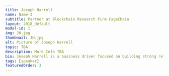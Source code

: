 ```yaml
---
title: Joseph Harrell
name: Name-3
subtitle: Partner at Blockchain Research Firm CageChain
layout: 2018_default
modal-id: 1
img: JH.jpg
thumbnail: JH.jpg
alt: Picture of Joseph Harrell
topic: TBA
description: More Info TBA
bio: Joseph Harrell is a business driver focused on building strong relationships. He has a solid traditional finance background that has led him to become an entrepreneur and professional in the field of financial technologies and investments. Mr. Harrell is Co-Founder of CageChain, a blockchain technology and cryptocurrency research firm. He has been researching financial technologies for a couple years, and authored a paper on the subject. Joseph has a passion to teach others the benefits of blockchain technology and wants to help with industry adoption. He attended Clark Atlanta University, where he earned a BA in Business Administration concentrating in Marketing, and he earned an MBA from California State University, Eastbay. Joseph networks to build strong relationships that help propel his business aspirations. He brings structure, the willingness to win, a team oriented spirit and solid upbringing to either you, or your organization.
tags: [speaker]
featuredOrder: 3
---
```

